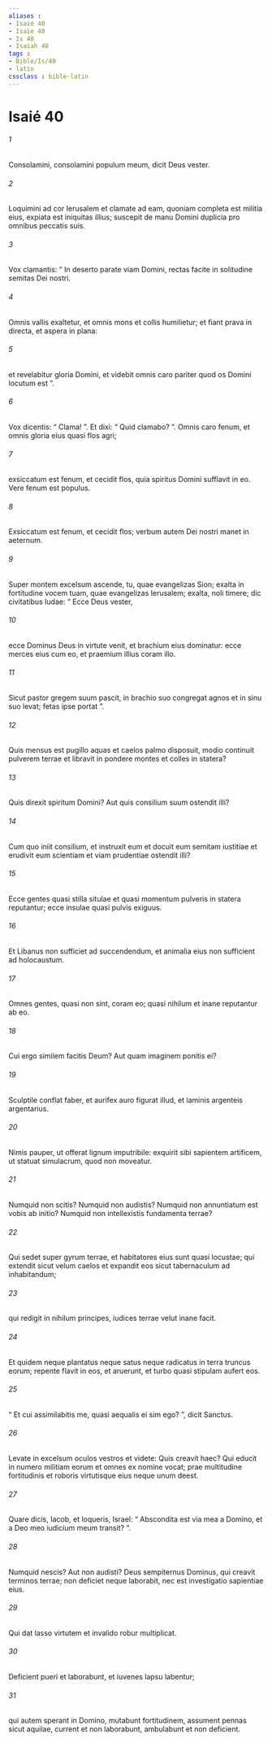 ```yaml
---
aliases : 
- Isaié 40
- Isaïe 40
- Is 40
- Isaiah 40
tags : 
- Bible/Is/40
- latin
cssclass : bible-latin
---
```


# Isaié 40

###### 1
Consolamini, consolamini populum meum, dicit Deus vester.
###### 2
Loquimini ad cor Ierusalem et clamate ad eam, quoniam completa est militia eius, expiata est iniquitas illius; suscepit de manu Domini duplicia pro omnibus peccatis suis.
###### 3
Vox clamantis: “ In deserto parate viam Domini, rectas facite in solitudine semitas Dei nostri.
###### 4
Omnis vallis exaltetur, et omnis mons et collis humilietur; et fiant prava in directa, et aspera in plana:
###### 5
et revelabitur gloria Domini, et videbit omnis caro pariter quod os Domini locutum est ”.
###### 6
Vox dicentis: “ Clama! ”. Et dixi: “ Quid clamabo? ”. Omnis caro fenum, et omnis gloria eius quasi flos agri;
###### 7
exsiccatum est fenum, et cecidit flos, quia spiritus Domini sufflavit in eo. Vere fenum est populus.
###### 8
Exsiccatum est fenum, et cecidit flos; verbum autem Dei nostri manet in aeternum.
###### 9
Super montem excelsum ascende, tu, quae evangelizas Sion; exalta in fortitudine vocem tuam, quae evangelizas Ierusalem; exalta, noli timere; dic civitatibus Iudae: “ Ecce Deus vester,
###### 10
ecce Dominus Deus in virtute venit, et brachium eius dominatur: ecce merces eius cum eo, et praemium illius coram illo.
###### 11
Sicut pastor gregem suum pascit, in brachio suo congregat agnos et in sinu suo levat; fetas ipse portat ”.
###### 12
Quis mensus est pugillo aquas et caelos palmo disposuit, modio continuit pulverem terrae et libravit in pondere montes et colles in statera?
###### 13
Quis direxit spiritum Domini? Aut quis consilium suum ostendit illi?
###### 14
Cum quo iniit consilium, et instruxit eum et docuit eum semitam iustitiae et erudivit eum scientiam et viam prudentiae ostendit illi?
###### 15
Ecce gentes quasi stilla situlae et quasi momentum pulveris in statera reputantur; ecce insulae quasi pulvis exiguus.
###### 16
Et Libanus non sufficiet ad succendendum, et animalia eius non sufficient ad holocaustum.
###### 17
Omnes gentes, quasi non sint, coram eo; quasi nihilum et inane reputantur ab eo.
###### 18
Cui ergo similem facitis Deum? Aut quam imaginem ponitis ei?
###### 19
Sculptile conflat faber, et aurifex auro figurat illud, et laminis argenteis argentarius.
###### 20
Nimis pauper, ut offerat lignum imputribile: exquirit sibi sapientem artificem, ut statuat simulacrum, quod non moveatur.
###### 21
Numquid non scitis? Numquid non audistis? Numquid non annuntiatum est vobis ab initio? Numquid non intellexistis fundamenta terrae?
###### 22
Qui sedet super gyrum terrae, et habitatores eius sunt quasi locustae; qui extendit sicut velum caelos et expandit eos sicut tabernaculum ad inhabitandum;
###### 23
qui redigit in nihilum principes, iudices terrae velut inane facit.
###### 24
Et quidem neque plantatus neque satus neque radicatus in terra truncus eorum; repente flavit in eos, et aruerunt, et turbo quasi stipulam aufert eos.
###### 25
“ Et cui assimilabitis me, quasi aequalis ei sim ego? ”, dicit Sanctus.
###### 26
Levate in excelsum oculos vestros et videte: Quis creavit haec? Qui educit in numero militiam eorum et omnes ex nomine vocat; prae multitudine fortitudinis et roboris virtutisque eius neque unum deest.
###### 27
Quare dicis, Iacob, et loqueris, Israel: “ Abscondita est via mea a Domino, et a Deo meo iudicium meum transit? ”.
###### 28
Numquid nescis? Aut non audisti? Deus sempiternus Dominus, qui creavit terminos terrae; non deficiet neque laborabit, nec est investigatio sapientiae eius. 
###### 29
Qui dat lasso virtutem et invalido robur multiplicat.
###### 30
Deficient pueri et laborabunt, et iuvenes lapsu labentur;
###### 31
qui autem sperant in Domino, mutabunt fortitudinem, assument pennas sicut aquilae, current et non laborabunt, ambulabunt et non deficient.
